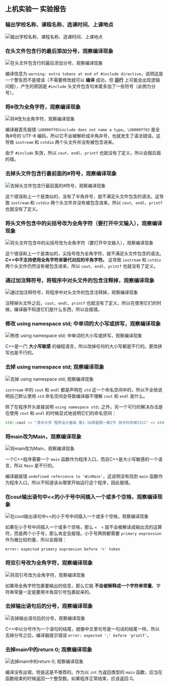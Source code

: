 ## 上机实验一 实验报告

### 输出学校名称、课程名称、选课时间、上课地点

![输出学校名称、课程名称、选课时间、上课地点](./02.png)

### 在头文件包含行的最后添加分号，观察编译现象

![在头文件包含行的最后添加分号，观察编译现象](./1.png)

编译信息为 `warning: extra tokens at end of #include directive`，说明这是一个警告而不是错误（不需要修改就可以 **编译** 成功，但 **运行** 上可能会出现逻辑问题），产生的原因是 `#include` 头文件包含句末尾多加了一些符号（此例为分号）。

### 将#改为全角字符，观察编译现象

![将#改为全角字符，观察编译现象](./2.png)

编译器首先报错 `\U0000ff03include does not name a type`。`\U0000ff03` 是全角#号的 UTF-8 编码，所以它不会被解析成半角井号，也就发生了语法错误。这导致 `iostream` 和 `cstdio` 两个头文件并没有被包含进来。

由于 `#include` 失效，所以 `cout`、`endl`、`printf` 也就没有了定义，所以会报后面的错。

### 去掉头文件包含行最前面的#符号，观察编译现象

![去掉头文件包含行最前面的#符号，观察编译现象](./3.png)

这个错误和上一个是类似的，没有了半角井号，就不满足头文件包含的语法，这导致 `iostream` 和 `cstdio` 两个头文件并没有被包含进来，所以 `cout`、`endl`、`printf` 也就没有了定义。

### 将头文件包含中的尖括号改为全角字符（要打开中文输入），观察编译现象

![将头文件包含中的尖括号改为全角字符（要打开中文输入），观察编译现象](./4.png)

这个错误和上一个是类似的，尖括号改为全角字符，就不满足头文件包含的语法。**C++中不支持使用全角字符来替代对应的半角字符。** 这导致 `iostream` 和 `cstdio` 两个头文件仍然没有被包含进来，所以 `cout`、`endl`、`printf` 也就没有了定义。

### 通过加注释符号，将程序中对头文件的包含注释掉，观察编译现象

![通过加注释符号，将程序中对头文件的包含注释掉，观察编译现象](./5.png)

注释掉头文件之后，`cout`、`endl`、`printf` 也就没有了定义，所以在使用它们的时候，编译器不知道它们是什么东西，所以会报错。

### 修改 using namespace std; 中单词的大小写或拼写，观察编译现象

![修改 using namespace std; 中单词的大小写或拼写，观察编译现象](./6.png)

C++是一门 **大小写敏感** 的编程语言，所以改掉任何的大小写都是不行的。更改拼写也是不行的。

### 去掉 using namespace std; 观察编译现象

![去掉 using namespace std; 观察编译现象](./7.png)

`iostream` 中的 `cout` 和 `endl` 都是声明在 `std` 这一个命名空间中的，所以不全局说明自己默认使用 `std` 命名空间会导致编译器不理解 `cout` 和 `endl` 是什么。

除了在程序开头直接说明 `using namespace std;` 之外，另一个可行的解决办法是在使用 `cout` 和 `endl` 的时候显式地说明它们的命名空间：

```cpp
std::cout << "清华大学 程序设计基础 第1-16周星期一第2节 技术科学楼3311" << std::endl;
```

### 将main改为Main，观察编译现象

![将main改为Main，观察编译现象](./8.png)

一个C++程序需要一个 `main` 函数作为程序入口，而且C++是大小写敏感的一个语言，所以 `Main` 是不行的。

编译器报错 `undefined refercence to 'WinMain'`，这说明没有找到 `main` 函数作为程序入口，所以不知道该从哪里开始运行这个程序，因此报错。

### 在cout输出语句中<<的小于号中间插入一个或多个空格，观察编译现象

![在cout输出语句中<<的小于号中间插入一个或多个空格，观察编译现象](./9.png)

如果在小于号中间插入一个或多个空格，那么 `<  <` 就不会被解读成输出流的运算符，而是两个小于号，那么肯定会报错。小于号两侧都需要 `primary expression` 作为被比较的量，所以会报错：

`error: expected primary expreesion before '<' token`

### 将双引号改为全角字符，观察编译现象

![将双引号改为全角字符，观察编译现象](./10.png)

如果用全角字符包裹要输出的信息，那么它就 **不会被解释成一个字符串常量**。字符串常量一定是要用半角双引号包裹起来的。

### 去掉输出语句后的分号，观察编译现象

![去掉输出语句后的分号，观察编译现象](./11.png)

C++中以分号作为一个语句的结尾，就像中文里句号是一句话的结尾一样。所以去掉分号之后，编译器提示错误 `error: expected ';' before 'printf'`。

### 去掉main中的return 0; 观察编译现象

![去掉main中的return 0; 观察编译现象](./12.png)

编译没有出错，但是这是不推荐的。作为以 `int` 为返回类型的 `main` 函数，应当在函数结束的时候返回一个整型数。如果程序正常结束，应该返回 0。

